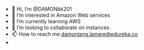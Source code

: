 - 👋 Hi, I’m @DAMONbk201
- 👀 I’m interested in Amazon Web services
- 🌱 I’m currently learning AWS
- 💞️ I’m looking to collaborate on instances
- 📫 How to reach me damonlang.lamare@edureka.co
- 

<!---
DAMONbk201/DAMONbk201 is a ✨ special ✨ repository because its `README.md` (this file) appears on your GitHub profile.
You can click the Preview link to take a look at your changes.
--->
